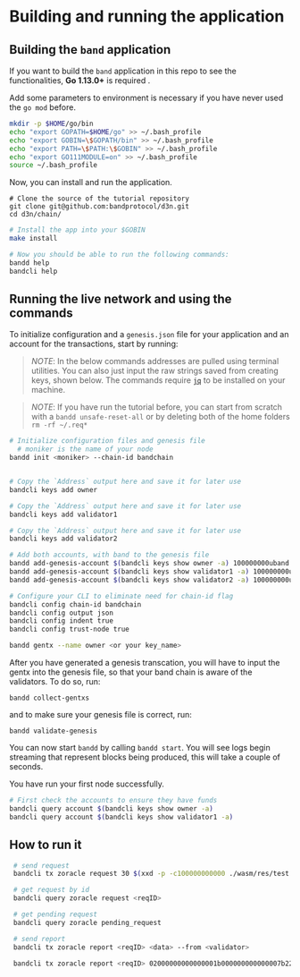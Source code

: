 # Building and running the application

## Building the `band` application

If you want to build the `band` application in this repo to see the functionalities, **Go 1.13.0+** is required .

Add some parameters to environment is necessary if you have never used the `go mod` before.

```bash
mkdir -p $HOME/go/bin
echo "export GOPATH=$HOME/go" >> ~/.bash_profile
echo "export GOBIN=\$GOPATH/bin" >> ~/.bash_profile
echo "export PATH=\$PATH:\$GOBIN" >> ~/.bash_profile
echo "export GO111MODULE=on" >> ~/.bash_profile
source ~/.bash_profile
```

Now, you can install and run the application.

```
# Clone the source of the tutorial repository
git clone git@github.com:bandprotocol/d3n.git
cd d3n/chain/
```

```bash
# Install the app into your $GOBIN
make install

# Now you should be able to run the following commands:
bandd help
bandcli help
```

## Running the live network and using the commands

To initialize configuration and a `genesis.json` file for your application and an account for the transactions, start by running:

> _*NOTE*_: In the below commands addresses are pulled using terminal utilities. You can also just input the raw strings saved from creating keys, shown below. The commands require [`jq`](https://stedolan.github.io/jq/download/) to be installed on your machine.

> _*NOTE*_: If you have run the tutorial before, you can start from scratch with a `bandd unsafe-reset-all` or by deleting both of the home folders `rm -rf ~/.req*`

```bash
# Initialize configuration files and genesis file
  # moniker is the name of your node
bandd init <moniker> --chain-id bandchain


# Copy the `Address` output here and save it for later use
bandcli keys add owner

# Copy the `Address` output here and save it for later use
bandcli keys add validator1

# Copy the `Address` output here and save it for later use
bandcli keys add validator2

# Add both accounts, with band to the genesis file
bandd add-genesis-account $(bandcli keys show owner -a) 100000000uband
bandd add-genesis-account $(bandcli keys show validator1 -a) 100000000uband
bandd add-genesis-account $(bandcli keys show validator2 -a) 100000000uband

# Configure your CLI to eliminate need for chain-id flag
bandcli config chain-id bandchain
bandcli config output json
bandcli config indent true
bandcli config trust-node true

bandd gentx --name owner <or your key_name>
```

After you have generated a genesis transcation, you will have to input the gentx into the genesis file, so that your band chain is aware of the validators. To do so, run:

`bandd collect-gentxs`

and to make sure your genesis file is correct, run:

`bandd validate-genesis`

You can now start `bandd` by calling `bandd start`. You will see logs begin streaming that represent blocks being produced, this will take a couple of seconds.

You have run your first node successfully.

```bash
# First check the accounts to ensure they have funds
bandcli query account $(bandcli keys show owner -a)
bandcli query account $(bandcli keys show validator1 -a)
```

## How to run it

```bash
 # send request
 bandcli tx zoracle request 30 $(xxd -p -c100000000000 ./wasm/res/test.wasm) --from owner --gas 10000000

 # get request by id
 bandcli query zoracle request <reqID>

 # get pending request
 bandcli query zoracle pending_request

 # send report
 bandcli tx zoracle report <reqID> <data> --from <validator>

 bandcli tx zoracle report <reqID> 02000000000000001b000000000000007b22626974636f696e223a7b22757364223a373436392e34397d7d0f000000000000007b22555344223a373531302e32317d --from owner
```
